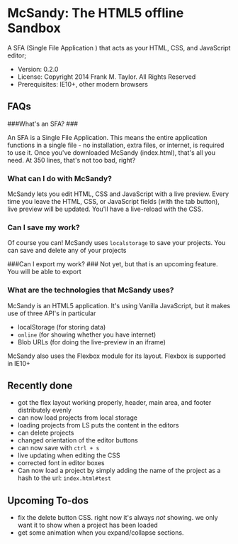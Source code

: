 # McSandy: The HTML5 offline Sandbox #

A SFA (Single File Application ) that acts as your HTML, CSS, and JavaScript editor;

 * Version: 0.2.0
 * License: Copyright 2014 Frank M. Taylor. All Rights Reserved
 * Prerequisites: IE10+, other modern browsers

## FAQs ##
###What's an SFA? ###

An SFA is a Single File Application. This means the entire application functions in a single file - no installation, extra files, or internet, is required to use it. Once you've downloaded McSandy (index.html), that's all you need. At 350 lines, that's not too bad, right?

### What can I do with McSandy? ###
McSandy lets you edit HTML, CSS and JavaScript with a live preview. Every time you leave the HTML, CSS, or JavaScript fields (with the tab button), live preview will be updated. You'll have a live-reload with the CSS. 

### Can I save my work? ###
Of course you can! McSandy uses `localstorage` to save your projects. You can save and delete any of your projects

###Can I export my work? ###
Not yet, but that is an upcoming feature. You will be able to export 
  
### What are the technologies that McSandy uses? ###
McSandy is an HTML5 application. It's using Vanilla JavaScript, but it makes use of three API's in particular
 + localStorage (for storing data)
 + `online` (for showing whether you have internet)
 + Blob URLs (for doing the live-preview in an iframe)

McSandy also uses the Flexbox module for its layout. Flexbox is supported in IE10+ 


## Recently done ##
 + got the flex layout working properly, header, main area, and footer distributely evenly
 + can now load projects from local storage
 + loading projects from LS puts the content in the editors
 + can delete projects
 + changed orientation of the editor buttons
 + can now save with `ctrl + s`
 + live updating when editing the CSS
 + corrected font in editor boxes
 + Can now load a project by simply adding the name of the project as a hash to the url: `index.html#test`

## Upcoming To-dos ##
 + fix the delete button CSS. right now it's always *not* showing. we only want it to show when a project has been loaded
 + get some animation when you expand/collapse sections. 



 



	       

